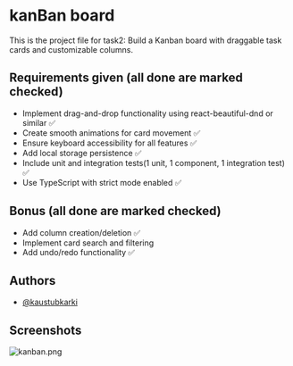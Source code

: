 
# kanBan board

This is the project file for task2: Build a Kanban board with draggable task cards and customizable columns.

## Requirements given (all done are marked checked)

- Implement drag-and-drop functionality using react-beautiful-dnd or similar ✅
- Create smooth animations for card movement ✅
- Ensure keyboard accessibility for all features ✅
- Add local storage persistence ✅
- Include unit and integration tests(1 unit, 1 component, 1 integration test) ✅
- Use TypeScript with strict mode enabled ✅

## Bonus (all done are marked checked)

- Add column creation/deletion ✅
- Implement card search and filtering
- Add undo/redo functionality ✅


## Authors

- [@kaustubkarki](https://github.com/kaustubkarki)


## Screenshots

![kanban.png](https://postimg.cc/xkJdBdFB)

